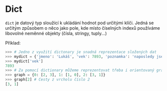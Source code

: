 # Dict

`dict` je datový typ sloužící k ukládání hodnot pod určitými klíči. Jedná se určitým způsobem o něco jako pole, kde místo číselných indexů používáme libovolné neměnné objekty (čísla, stringy, tuply...)

Příklad:
```python
>>> # Jedno z využití dictonary je snadná reprezentace složených dat
>>> mydict = {'jmeno': 'Lukáš', 'vek': 7893, 'poznamka': 'naposledy jsem to přestal počítat před 7893 lety'}
>>> mydict['vek']
7893
>>> # Za pomocí dictionary můžeme reprezentovat třeba i orientovaný graf.
>>> graph = {0: [2, 3], 1: [1, 0], 2: [3, 1]}
>>> graph[2] # Cesty z vrcholu číslo 2
[3, 1]
```
